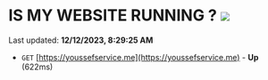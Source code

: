 # IS MY WEBSITE RUNNING ? [![](https://img.shields.io/static/v1?label=Sponsor&message=%E2%9D%A4&logo=GitHub&color=%23fe8e86)](https://github.com/sponsors/<username>)

Last updated: **12/12/2023, 8:29:25 AM**

- `GET` [https://youssefservice.me](https://youssefservice.me) - **Up** (622ms)
